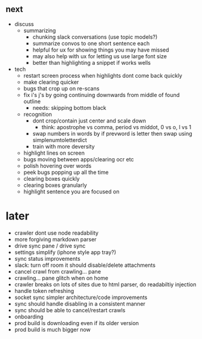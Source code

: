 ## next

* discuss
  * summarizing
    * chunking slack conversations (use topic models?)
    * summarize convos to one short sentence each
    * helpful for ux for showing things you may have missed
    * may also help with ux for letting us use large font size
    * better than highlighting a snippet if works wells
* tech
  * restart screen process when highlights dont come back quickly
  * make clearing quicker
  * bugs that crop up on re-scans
  * fix i's j's by going continuing downwards from middle of found outline
    * needs: skipping bottom black
  * recognition
    * dont crop/contain just center and scale down
      * think: apostrophe vs comma, period vs middot, 0 vs o, l vs 1
    * swap numbers in words by if prevword is letter then swap using simplenumtoletterdict
    * train with more deversity
  * highlight lines on screen
  * bugs moving between apps/clearing ocr etc
  * polish hovering over words
  * peek bugs popping up all the time
  * clearing boxes quickly
  * clearing boxes granularly
  * highlight sentence you are focused on

# later

* crawler dont use node readability
* more forgiving markdown parser
* drive sync pane / drive sync
* settings simplify (iphone style app tray?)
* sync status improvements
* slack: turn off room it should disable/delete attachments
* cancel crawl from crawling... pane
* crawling... pane glitch when on home
* crawler breaks on lots of sites due to html parser, do readabiltiy injection
* handle token refreshing
* socket sync simpler architecture/code improvements
* sync should handle disabling in a consistent manner
* sync should be able to cancel/restart crawls
* onboarding
* prod build is downloading even if its older version
* prod build is much bigger now
